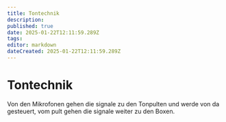```yaml
---
title: Tontechnik
description: 
published: true
date: 2025-01-22T12:11:59.289Z
tags: 
editor: markdown
dateCreated: 2025-01-22T12:11:59.289Z
---
```


# Tontechnik
Von den Mikrofonen gehen die signale zu den Tonpulten und werde von da gesteuert, vom pult gehen die signale weiter zu den Boxen.
